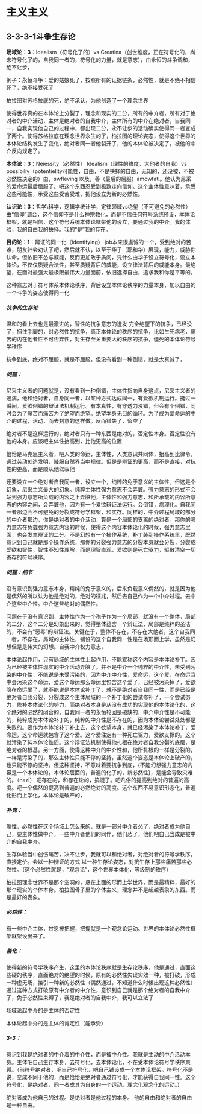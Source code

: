 # 主义主义

## 3-3-3-1斗争生存论

**场域论：3**：Idealism（符号化了的）vs   Creatina（创世维度，正在符号化的，尚未符号化了的，自我同一者的，符号化的力量，就是意志），由永恒的斗争调和，绝不让步，

例子：永恒斗争：爱的姑娘死了，按照所有的证据链条，必然性，就是不绝不相信死了，绝不接受死了

柏拉图对苏格拉底的死，绝不承认，为他创造了一个理念世界

使得世界真的在本体论上分裂了，理念和现实的二分，所有的中介者，所有对于绝对者的中介活动，主体是绝对者的自我中介，主体所有的中介在绝对者，自我同一，自我实现他自己的过程中，都出现二分，永不让步的活动确实使得同一者变成了两个。使得苏格拉底在理念世界永生的了，柏拉图的理论姿态，使得这个世界的本体论结构发生了变化，绝对者同一者他裂开了，他的本体论被决定了，被他的中介反向规定了。

**本体论：3**：Neiessity（必然性） Idealism（理性的维度，大他者的自我）vs  possibiliy（potentielity可能性，自由，不是抉择的自由，无知的，还没被，不被必然性决定的）由，swfleving 以及，善（最后的屈服）amowfati。他认为尼采的爱命运最后屈服了。吧这个东西忍受到极致走向信仰。这个主体性意味着，承受这些可能性，承受这些受苦受难，把他设立为新的必然性。

**认识论：3**：哲学\科学，逻辑学统计学，定律领域vs绝望（不可避免的必然性）由“信仰”调合，这个信仰不是什么神宗教化，而是不信任何符号系统预设，本体论框架，就是相信，这个符号系统本体论框架他的设立，要通过我的中介。我的体验，我的自由我的抉择。我的“是”我的存在。

**目的论：1**：辨证的同一化（identifying）
job本来很虔诚的一个，受到绝对的苦难，朋友社会劝认了吧，然后就不认，以至于华子（耶和华）展现，能力，威胁你认命，但依旧不怂与威能，反而更加敢于质问，凭什么由华子设立符号化，设立本体论，不仅仅质疑合法性，甚至质疑背后的威能，设立律法背后的威能本身。最绝望，在面对最强大最极限最伟大力量面前，依旧选择自由，追求我和你是平等的。

这种意志对于符号体系本体论秩序，背后设立本体论秩序的力量本身，加以自由的一个斗争的姿态使得同一化

##### 抗争的生存论

温和的看上去也是最激进的，智性的抗争意志的迸发
完全绝望下的抗争，已经没了，捆住手脚的，对必然性的抗争，真正本体论的秩序的抗争，比如生死病老，痛苦的内在他者性不可否弃性，对生存至关重要大的秩序的抗争，僵死的本体论符号学秩序

抗争到底，绝对不屈服，就是不屈服，但没有看到一种倒错，就是太真诚了，

##### 问题：

尼采主义者的问题就是，没有看到一种倒错，主体性指向自身这点，尼采主义者的通病，他和绝对者，自身同一者，以某种方式达成同一，有爱欲机制运行。挺过一瞬间。爱欲倒错的辩证法机制运行。有本真性，有穿透力没错，但会有个倒错，同时会为了痛苦而痛苦为了绝望而绝望。绝望本身无目的循环。为了成为爱命运的中介的过程，活动，而去刻意的这样做。反而错失了，留空了

绝对者不是这样运行的，绝对者只有一种东西是绝对的，否定性本身。否定性没有他的本身。应该吧主体性抬高到，比他更高的位置

恰恰是马克思主义者，吧人类的命运，主体性，人类意识共同体，抬高到比律令，通过劳动创造发明，降服自然界当中规律。但是是辨证的更高，而不是直接，对抗性的更高，而是顺从他驾驭他

还要设立一个绝对者自我同一者，设立一个，纯粹的免于意义的主体性。但这是个幻象，尼采主义最大的幻象。纯粹主体性强力意志不会弄脏。强力意志的形式不会站到强力意志所负载的内容之上弄脏他，主体性和强力意志，和所承载的内容所意志的内容之间，会弄脏他，因为有一个爱欲辩证法运行。会倒错，病理化。自我同一者那边会不可避免的分裂成符号学框架，和实存。同样的，中介过程局域的部分的中介者那边，你是绝对者的中介活动，算是一个局部的支离的绝对者。那你的强力意志在负载强力意志内容的时候，使得这个内容本体论化的时候，强力意志里面，也会发生辨证的二分。不是幻想有一个操作系统，补丁装到操作系统里，既然意识到自己就是那个操作系统，那你的分裂强力意志的分裂本身就会分裂，分裂成爱欲和智性，智性不知性理解，而是理智直观，爱欲则是死亡驱力，驱散清空一切寄存的符号秩序。

##### 问题：细节

没有意识到强力意志本身，精纯的免于意义的，后来负载意义偶然的，就是因为他是偶然的所以认为他是绝对的，绝对的征兆，然后去自己作为一个中介过程。去中介这些中介性。中介这些绝对的偶然性。

问题在于没有意识到，主体性作为一个孢子作为一个局部，就没有一个整体，局部的二分，这个二分是幻象出来的，觉得整体蕴含一个辩证法，局部是纯粹的圣洁的，不会有“恶毒”的辩证法。关键在于，整体不存在，不存在大他者，这个自我同一者，不存在，局域的主体性，铺设的这个自我同一性是在场形而上学，虽然是幻想但是是伟大的幻想。自我中介权力意志，

本体论起作用，只有局域的主体性上起作用，不能宣称这个内容是本体论补丁。因为已经被主体性现实的中介活动弄脏了。并不是中介一个纯粹的中介性，未受到污染的中介性，不能说是未受污染的，因为中介中介性，爱命运，这个爱，在命运当中会污染这个命运，爱这个命运那么命运里包含这个爱了，已经被污染掉了，爱欲隐在命运里了，就不能说是本体论补丁了，就不是绝对者自我同一性，而是已经是绝对者自我分裂，分裂成这个主体局域的一个补丁化的尝试修补了，一个尝试努力，修补本体论化的努力，而绝对者本身是从没有成功的实现他的本体论化的，这个绝对的必然的闭合的，自我同一者的永恒轮回是破缺的，中介中介性是不可能的，纯粹成为本体论补丁的，纯粹的中介性是不存在的，因为本体论尝试处处都是失败的。要作为本体论补丁补上去，这个欲望本身，就已经污染了本体论补丁，爱命运，这个命运就包含了这个爱。这个爱注定有一种死亡驱力，爱欲支撑的。这个就污染了纯本体论性质。这个辩证法机制使得他扎根在绝对者自我分裂的底层，是绝对者的根基。另一方面，使得这种中介的中介性和，他所扎根的一样是分裂的，一样是污染了的，那么主体性只能不停的坚持，虽然这个姿态是本体论上破产的，也只能不停的坚持。但这种坚持，不意味着要抗争到底，{不能幻想强力意志的内容是一个本体论的，本体论层面的，普遍的化了的，新必然性}，是能会导致灾难的。（nazi）
吧存在的，和存在论的，搞混了。吧凡俗的提高到绝对的普遍的高度。吧一个偶然的提高到普遍的必然绝对的高度。这个东西不易意识形态化，普遍化形而上学化，本体论是破产的，

##### 补充：

理性，必然性在这个场域上怎么来的，就是一部分中介者怂了，绝对者成为他自己，要主体性做中介，一些中介者他们的同伴，他们怂了，他们吧自己当成是被中介的自我中介。

生存体验当中创伤痛苦，决不让步，我就可以和绝对者，对绝对者的符号学秩序，直接定价。会以一种辨证的方式
以一种生存论姿态，对抗生存上那些痛苦那些必然性。（这个必然性就是，“观念论”，这个世界本体化，等级制的秩序）

柏拉图理念世界不是那个空洞的，悬在上面的形而上学世界，而是最精粹，最好的那个现实的个体本身。柏拉图骨子里的个体主义，理念并不是超越表象的东西。而是最好的表象。

##### 必然性：

有一些中介主体，甘愿被把握，把握就是一个观念论运动。世界的本体论必然性框架就架设出来了。

##### 善化：

使得新的符号学秩序产生，这里的本体论秩序就是生存论秩序，他是通过，直面这些硬的秩序，直面绝对的绝望的时候，原有的必然性失误实效一种，被打破，形成一种虚无场，接引一种新的必然性（偶然通过，不知道什么时候出现这种必然性）
通过这种方式打破原有中介者的中介性，意识到自己就是那个绝对者的自我中介了，免于必然性束缚了，我是绝对者的自我中介，我可以立法了


场域论起中介的是主体的否定性

本体论起中介的是主体的肯定性（能承受）



##### 3-3：

意识到我是绝对者的中介着的中介性，而是被中介性。我就是主动的中介活动本身。主体吧自己生存本身，去符号化，去本体论化，不在受本体论符号学秩序束缚。（前符号绝对者，吧自己符号化，吧自己铺设成一个本体论框架。符号化不是说，变成不同于他的，而是恰恰是绝对者通过符号化，才能获得自我同一性。这个符号化，是绝对者，同一者成其为自身的一个运动。理念化观念化的运动。）

绝对者成为他自己的过程。是绝对者是他过程的本身。
他的自由和绝对者的自由是一种自由。